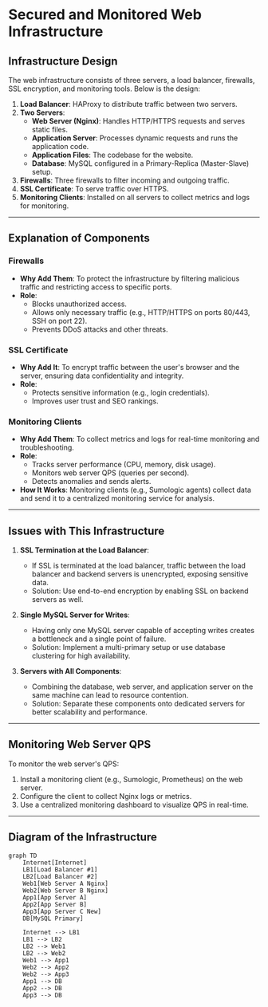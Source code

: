 # Secured and Monitored Web Infrastructure

## Infrastructure Design
The web infrastructure consists of three servers, a load balancer, firewalls, SSL encryption, and monitoring tools. Below is the design:

1. **Load Balancer**: HAProxy to distribute traffic between two servers.
2. **Two Servers**:
   - **Web Server (Nginx)**: Handles HTTP/HTTPS requests and serves static files.
   - **Application Server**: Processes dynamic requests and runs the application code.
   - **Application Files**: The codebase for the website.
   - **Database**: MySQL configured in a Primary-Replica (Master-Slave) setup.
3. **Firewalls**: Three firewalls to filter incoming and outgoing traffic.
4. **SSL Certificate**: To serve traffic over HTTPS.
5. **Monitoring Clients**: Installed on all servers to collect metrics and logs for monitoring.

---

## Explanation of Components

### Firewalls
- **Why Add Them**: To protect the infrastructure by filtering malicious traffic and restricting access to specific ports.
- **Role**:
  - Blocks unauthorized access.
  - Allows only necessary traffic (e.g., HTTP/HTTPS on ports 80/443, SSH on port 22).
  - Prevents DDoS attacks and other threats.

### SSL Certificate
- **Why Add It**: To encrypt traffic between the user's browser and the server, ensuring data confidentiality and integrity.
- **Role**:
  - Protects sensitive information (e.g., login credentials).
  - Improves user trust and SEO rankings.

### Monitoring Clients
- **Why Add Them**: To collect metrics and logs for real-time monitoring and troubleshooting.
- **Role**:
  - Tracks server performance (CPU, memory, disk usage).
  - Monitors web server QPS (queries per second).
  - Detects anomalies and sends alerts.
- **How It Works**: Monitoring clients (e.g., Sumologic agents) collect data and send it to a centralized monitoring service for analysis.

---

## Issues with This Infrastructure

1. **SSL Termination at the Load Balancer**:
   - If SSL is terminated at the load balancer, traffic between the load balancer and backend servers is unencrypted, exposing sensitive data.
   - Solution: Use end-to-end encryption by enabling SSL on backend servers as well.

2. **Single MySQL Server for Writes**:
   - Having only one MySQL server capable of accepting writes creates a bottleneck and a single point of failure.
   - Solution: Implement a multi-primary setup or use database clustering for high availability.

3. **Servers with All Components**:
   - Combining the database, web server, and application server on the same machine can lead to resource contention.
   - Solution: Separate these components onto dedicated servers for better scalability and performance.

---

## Monitoring Web Server QPS
To monitor the web server's QPS:
1. Install a monitoring client (e.g., Sumologic, Prometheus) on the web server.
2. Configure the client to collect Nginx logs or metrics.
3. Use a centralized monitoring dashboard to visualize QPS in real-time.

---

## Diagram of the Infrastructure

```mermaid
graph TD
    Internet[Internet]
    LB1[Load Balancer #1]
    LB2[Load Balancer #2]
    Web1[Web Server A Nginx]
    Web2[Web Server B Nginx]
    App1[App Server A]
    App2[App Server B]
    App3[App Server C New]
    DB[MySQL Primary]

    Internet --> LB1
    LB1 --> LB2
    LB2 --> Web1
    LB2 --> Web2
    Web1 --> App1
    Web2 --> App2
    Web2 --> App3
    App1 --> DB
    App2 --> DB
    App3 --> DB
```
